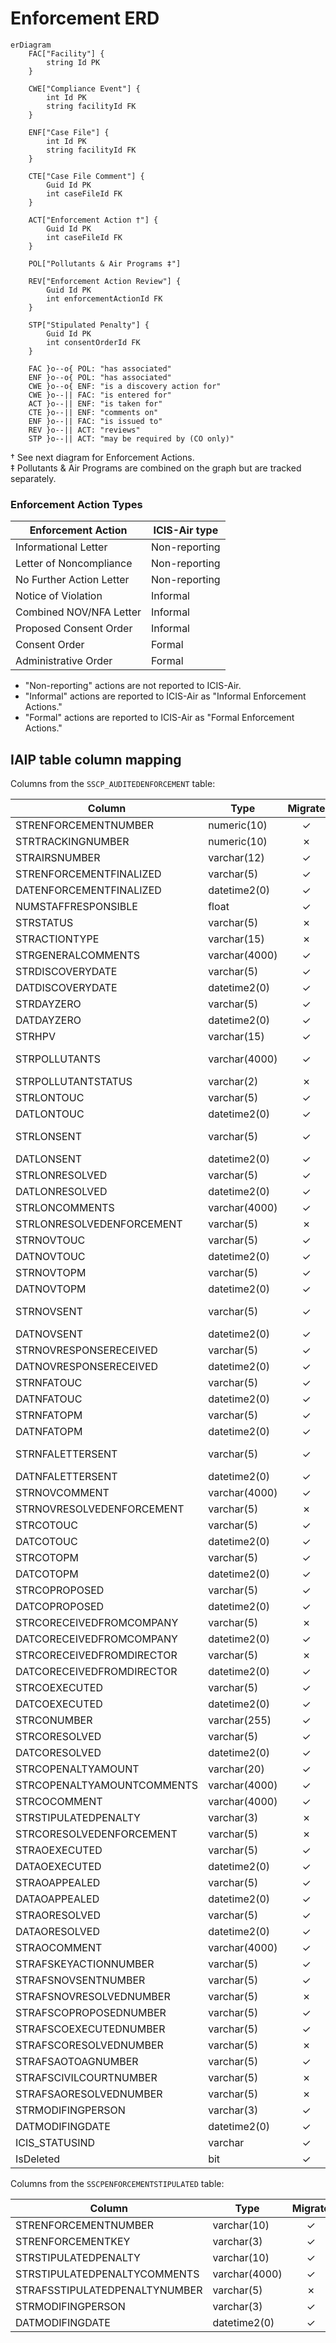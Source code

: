 # Enforcement ERD

```mermaid
erDiagram
    FAC["Facility"] {
        string Id PK
    }

    CWE["Compliance Event"] {
        int Id PK
        string facilityId FK
    }

    ENF["Case File"] {
        int Id PK
        string facilityId FK
    }

    CTE["Case File Comment"] {
        Guid Id PK
        int caseFileId FK
    }

    ACT["Enforcement Action †"] {
        Guid Id PK
        int caseFileId FK
    }

    POL["Pollutants & Air Programs ‡"]

    REV["Enforcement Action Review"] {
        Guid Id PK
        int enforcementActionId FK
    }

    STP["Stipulated Penalty"] {
        Guid Id PK
        int consentOrderId FK
    }

    FAC }o--o{ POL: "has associated"
    ENF }o--o{ POL: "has associated"
    CWE }o--o{ ENF: "is a discovery action for"
    CWE }o--|| FAC: "is entered for"
    ACT }o--|| ENF: "is taken for"
    CTE }o--|| ENF: "comments on"
    ENF }o--|| FAC: "is issued to"
    REV }o--|| ACT: "reviews"
    STP }o--|| ACT: "may be required by (CO only)"
```

† See next diagram for Enforcement Actions.<br>
‡ Pollutants & Air Programs are combined on the graph but are tracked separately.

### Enforcement Action Types

| Enforcement Action       | ICIS-Air type |
|--------------------------|---------------|
| Informational Letter     | Non-reporting |
| Letter of Noncompliance  | Non-reporting |
| No Further Action Letter | Non-reporting |
| Notice of Violation      | Informal      |
| Combined NOV/NFA Letter  | Informal      |
| Proposed Consent Order   | Informal      |
| Consent Order            | Formal        |
| Administrative Order     | Formal        |

* "Non-reporting" actions are not reported to ICIS-Air.
* "Informal" actions are reported to ICIS-Air as "Informal Enforcement Actions."
* "Formal" actions are reported to ICIS-Air as "Formal Enforcement Actions."

## IAIP table column mapping

Columns from the `SSCP_AUDITEDENFORCEMENT` table:

| Column                     | Type          | Migrate | Case File               | Enforcement Action          | Action Review     |
|----------------------------|---------------|:-------:|-------------------------|-----------------------------|-------------------|
| STRENFORCEMENTNUMBER       | numeric(10)   |    ✓    | Id                      | CaseFile                    |                   |
| STRTRACKINGNUMBER          | numeric(10)   |    ✗    |                         |                             |                   |
| STRAIRSNUMBER              | varchar(12)   |    ✓    | FacilityId              |                             |                   |
| STRENFORCEMENTFINALIZED    | varchar(5)    |    ✓    | IsClosed, Status        |                             |                   |
| DATENFORCEMENTFINALIZED    | datetime2(0)  |    ✓    | ClosedDate              |                             |                   |
| NUMSTAFFRESPONSIBLE        | float         |    ✓    | ResponsibleStaff        | ResponsibleStaff            |                   |
| STRSTATUS                  | varchar(5)    |    ✗    |                         |                             |                   |
| STRACTIONTYPE              | varchar(15)   |    ✗    |                         |                             |                   |
| STRGENERALCOMMENTS         | varchar(4000) |    ✓    | Notes                   |                             |                   |
| STRDISCOVERYDATE           | varchar(5)    |    ✓    | DiscoveryDate           |                             |                   |
| DATDISCOVERYDATE           | datetime2(0)  |    ✓    | DiscoveryDate           |                             |                   |
| STRDAYZERO                 | varchar(5)    |    ✓    | DayZero                 |                             |                   |
| DATDAYZERO                 | datetime2(0)  |    ✓    | DayZero                 |                             |                   |
| STRHPV                     | varchar(15)   |    ✓    | ViolationTypeId         |                             |                   |
| STRPOLLUTANTS              | varchar(4000) |    ✓    | Pollutants, AirPrograms |                             |                   |
| STRPOLLUTANTSTATUS         | varchar(2)    |    ✗    |                         |                             |                   |
| STRLONTOUC                 | varchar(5)    |    ✓    |                         |                             | Status            |
| DATLONTOUC                 | datetime2(0)  |    ✓    |                         |                             | DateRequested     |
| STRLONSENT                 | varchar(5)    |    ✓    |                         | Approved, Issued            | Completed, Status |
| DATLONSENT                 | datetime2(0)  |    ✓    |                         | IssueDate                   | DateCompleted     |
| STRLONRESOLVED             | varchar(5)    |    ✓    | Status, IsClosed        |                             |                   |
| DATLONRESOLVED             | datetime2(0)  |    ✓    | ClosedDate              |                             |                   |
| STRLONCOMMENTS             | varchar(4000) |    ✓    |                         | Notes                       |                   |
| STRLONRESOLVEDENFORCEMENT  | varchar(5)    |    ✗    |                         |                             |                   |
| STRNOVTOUC                 | varchar(5)    |    ✓    |                         |                             | Status            |
| DATNOVTOUC                 | datetime2(0)  |    ✓    |                         |                             | DateRequested     |
| STRNOVTOPM                 | varchar(5)    |    ✓    |                         |                             | Status            |
| DATNOVTOPM                 | datetime2(0)  |    ✓    |                         |                             | DateRequested     |
| STRNOVSENT                 | varchar(5)    |    ✓    |                         | Approved, Issued            | Completed, Status |
| DATNOVSENT                 | datetime2(0)  |    ✓    |                         | IssueDate                   | DateCompleted     |
| STRNOVRESPONSERECEIVED     | varchar(5)    |    ✓    |                         | ResponseReceived            |                   |
| DATNOVRESPONSERECEIVED     | datetime2(0)  |    ✓    |                         | ResponseReceived            |                   |
| STRNFATOUC                 | varchar(5)    |    ✓    |                         |                             | Status            |
| DATNFATOUC                 | datetime2(0)  |    ✓    |                         |                             | DateRequested     |
| STRNFATOPM                 | varchar(5)    |    ✓    |                         |                             | Status            |
| DATNFATOPM                 | datetime2(0)  |    ✓    |                         |                             | DateRequested     |
| STRNFALETTERSENT           | varchar(5)    |    ✓    | Status                  | Approved, Issued            | Completed, Status |
| DATNFALETTERSENT           | datetime2(0)  |    ✓    |                         | IssueDate                   | DateCompleted     |
| STRNOVCOMMENT              | varchar(4000) |    ✓    |                         | Notes                       |                   |
| STRNOVRESOLVEDENFORCEMENT  | varchar(5)    |    ✗    |                         |                             |                   |
| STRCOTOUC                  | varchar(5)    |    ✓    |                         |                             | Status            |
| DATCOTOUC                  | datetime2(0)  |    ✓    |                         |                             | DateRequested     |
| STRCOTOPM                  | varchar(5)    |    ✓    |                         |                             | Status            |
| DATCOTOPM                  | datetime2(0)  |    ✓    |                         |                             | DateRequested     |
| STRCOPROPOSED              | varchar(5)    |    ✓    | Status                  |                             |                   |
| DATCOPROPOSED              | datetime2(0)  |    ✓    |                         | IssueDate                   |                   |
| STRCORECEIVEDFROMCOMPANY   | varchar(5)    |    ✗    |                         |                             |                   |
| DATCORECEIVEDFROMCOMPANY   | datetime2(0)  |    ✓    |                         | ReceivedFromFacility        |                   |
| STRCORECEIVEDFROMDIRECTOR  | varchar(5)    |    ✗    |                         |                             |                   |
| DATCORECEIVEDFROMDIRECTOR  | datetime2(0)  |    ✓    |                         | ReceivedFromDirectorsOffice |                   |
| STRCOEXECUTED              | varchar(5)    |    ✓    | Status                  |                             |                   |
| DATCOEXECUTED              | datetime2(0)  |    ✓    |                         | Executed                    |                   |
| STRCONUMBER                | varchar(255)  |    ✓    |                         | OrderNumber                 |                   |
| STRCORESOLVED              | varchar(5)    |    ✓    | Status                  |                             |                   |
| DATCORESOLVED              | datetime2(0)  |    ✓    |                         | OrderResolved               |                   |
| STRCOPENALTYAMOUNT         | varchar(20)   |    ✓    |                         | PenaltyAmount               |                   |
| STRCOPENALTYAMOUNTCOMMENTS | varchar(4000) |    ✓    |                         | PenaltyComment              |                   |
| STRCOCOMMENT               | varchar(4000) |    ✓    |                         | Notes                       |                   |
| STRSTIPULATEDPENALTY       | varchar(3)    |    ✗    |                         |                             |                   |
| STRCORESOLVEDENFORCEMENT   | varchar(5)    |    ✗    |                         |                             |                   |
| STRAOEXECUTED              | varchar(5)    |    ✓    | Status                  |                             |                   |
| DATAOEXECUTED              | datetime2(0)  |    ✓    |                         |                             |                   |
| STRAOAPPEALED              | varchar(5)    |    ✓    |                         |                             |                   |
| DATAOAPPEALED              | datetime2(0)  |    ✓    |                         |                             |                   |
| STRAORESOLVED              | varchar(5)    |    ✓    | Status                  |                             |                   |
| DATAORESOLVED              | datetime2(0)  |    ✓    |                         |                             |                   |
| STRAOCOMMENT               | varchar(4000) |    ✓    |                         | Notes                       |                   |
| STRAFSKEYACTIONNUMBER      | varchar(5)    |    ✓    | AfsKeyActionNumber      |                             |                   |
| STRAFSNOVSENTNUMBER        | varchar(5)    |    ✓    |                         | ActionNumber                |                   |
| STRAFSNOVRESOLVEDNUMBER    | varchar(5)    |    ✗    |                         |                             |                   |
| STRAFSCOPROPOSEDNUMBER     | varchar(5)    |    ✓    |                         | ActionNumber                |                   |
| STRAFSCOEXECUTEDNUMBER     | varchar(5)    |    ✓    |                         | ActionNumber                |                   |
| STRAFSCORESOLVEDNUMBER     | varchar(5)    |    ✗    |                         |                             |                   |
| STRAFSAOTOAGNUMBER         | varchar(5)    |    ✓    |                         | ActionNumber                |                   |
| STRAFSCIVILCOURTNUMBER     | varchar(5)    |    ✗    |                         |                             |                   |
| STRAFSAORESOLVEDNUMBER     | varchar(5)    |    ✗    |                         |                             |                   |
| STRMODIFINGPERSON          | varchar(3)    |    ✓    | UpdatedById             | UpdatedById                 |                   |
| DATMODIFINGDATE            | datetime2(0)  |    ✓    | UpdatedAt               | UpdatedAt                   |                   |
| ICIS_STATUSIND             | varchar       |    ✓    | DataExchangeStatus      | DataExchangeStatus          |                   |
| IsDeleted                  | bit           |    ✓    | IsDeleted               |                             |                   |

Columns from the `SSCPENFORCEMENTSTIPULATED` table:

| Column                        | Type          | Migrate | Destination              |
|-------------------------------|---------------|:-------:|--------------------------|
| STRENFORCEMENTNUMBER          | varchar(10)   |    ✓    | ConsentOrder             |
| STRENFORCEMENTKEY             | varchar(3)    |    ✓    | SortOrder                |
| STRSTIPULATEDPENALTY          | varchar(10)   |    ✓    | StipulatedPenaltyAmount  |
| STRSTIPULATEDPENALTYCOMMENTS  | varchar(4000) |    ✓    | StipulatedPenaltyComment |
| STRAFSSTIPULATEDPENALTYNUMBER | varchar(5)    |    ✗    |                          |
| STRMODIFINGPERSON             | varchar(3)    |    ✓    | UpdatedById              |
| DATMODIFINGDATE               | datetime2(0)  |    ✓    | UpdatedAt                |
